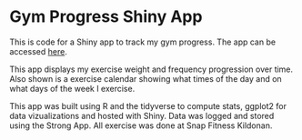# Gym Progress Shiny App

This is code for a Shiny app to track my gym progress. The app can be accessed [here](https://colewb.shinyapps.io/Cole_Gym_Progress/). 

This app displays my exercise weight and frequency progression over time. Also shown is a exercise calendar showing what times of the day and on what days of the week I exercise.

This app was built using R and the tidyverse to compute stats, ggplot2 for data vizualizations and hosted with Shiny. Data was logged and stored using the Strong App. All exercise was done at Snap Fitness Kildonan.
